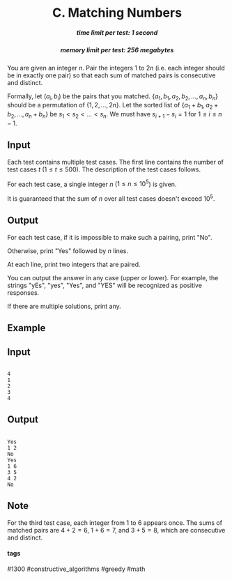 <h1 style='text-align: center;'> C. Matching Numbers</h1>

<h5 style='text-align: center;'>time limit per test: 1 second</h5>
<h5 style='text-align: center;'>memory limit per test: 256 megabytes</h5>

You are given an integer $n$. Pair the integers $1$ to $2n$ (i.e. each integer should be in exactly one pair) so that each sum of matched pairs is consecutive and distinct. 

Formally, let $(a_i, b_i)$ be the pairs that you matched. $\{a_1, b_1, a_2, b_2, \ldots, a_n, b_n\}$ should be a permutation of $\{1, 2, \ldots, 2n\}$. Let the sorted list of $\{a_1+b_1, a_2+b_2, \ldots, a_n+b_n\}$ be $s_1 < s_2 < \ldots < s_n$. We must have $s_{i+1}-s_i = 1$ for $1 \le i \le n - 1$.

## Input

Each test contains multiple test cases. The first line contains the number of test cases $t$ ($1 \le t \le 500$). The description of the test cases follows.

For each test case, a single integer $n$ ($1 \leq n \leq 10^5$) is given.

It is guaranteed that the sum of $n$ over all test cases doesn't exceed $10^5$.

## Output

For each test case, if it is impossible to make such a pairing, print "No".

Otherwise, print "Yes" followed by $n$ lines.

At each line, print two integers that are paired.

You can output the answer in any case (upper or lower). For example, the strings "yEs", "yes", "Yes", and "YES" will be recognized as positive responses.

If there are multiple solutions, print any.

## Example

## Input


```

4
1
2
3
4

```
## Output


```

Yes
1 2
No
Yes
1 6
3 5
4 2
No

```
## Note

For the third test case, each integer from $1$ to $6$ appears once. The sums of matched pairs are $4+2=6$, $1+6=7$, and $3+5=8$, which are consecutive and distinct.



#### tags 

#1300 #constructive_algorithms #greedy #math 